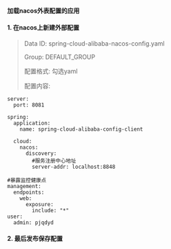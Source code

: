#### 加载nacos外表配置的应用

#### 1. 在nacos上新建外部配置

> Data ID: spring-cloud-alibaba-nacos-config.yaml
>
> Group: DEFAULT_GROUP
>
> 配置格式: 勾选yaml
>
>配置内容:
>
```
server:
  port: 8081

spring:
  application:
    name: spring-cloud-alibaba-config-client

  cloud:
    nacos:
      discovery:
        #服务注册中心地址
        server-addr: localhost:8848

#暴露监控健康点
management:
  endpoints:
    web:
      exposure:
        include: "*"
user:
  admin: pjqdyd
```

#### 2. 最后发布保存配置